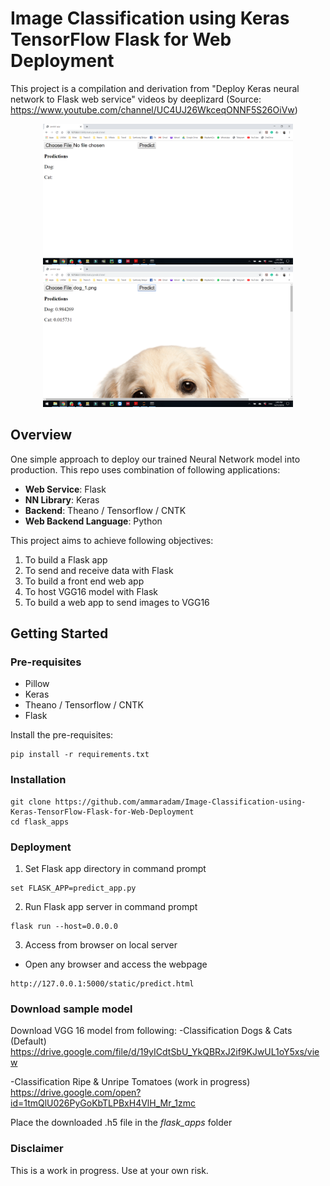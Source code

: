 # Image Classification using Keras TensorFlow Flask for Web Deployment

This project is a compilation and derivation from "Deploy Keras neural network to Flask web service" videos by deeplizard 
(Source: https://www.youtube.com/channel/UC4UJ26WkceqONNF5S26OiVw)

<p align="center">
  <img src="https://github.com/ammaradam/Image-Classification-using-Keras-TensorFlow-Flask-for-Web-Deployment/blob/master/screenshot/Screenshot%20(1).png" width="400" title="hover text">
  <img src="https://github.com/ammaradam/Image-Classification-using-Keras-TensorFlow-Flask-for-Web-Deployment/blob/master/screenshot/Screenshot%20(3).png" width="400" alt="accessibility text">
</p>

## Overview
One simple approach to deploy our trained Neural Network model into production. This repo uses combination of following applications:
- **Web Service**: Flask
- **NN Library**: Keras
- **Backend**: Theano / Tensorflow / CNTK
- **Web Backend Language**: Python


This project aims to achieve following objectives:
1) To build a Flask app
2) To send and receive data with Flask
3) To build a front end web app
4) To host VGG16 model with Flask
5) To build a web app to send images to VGG16

## Getting Started
### Pre-requisites
- Pillow
- Keras
- Theano / Tensorflow / CNTK
- Flask

Install the pre-requisites:
```
pip install -r requirements.txt
```

### Installation
```
git clone https://github.com/ammaradam/Image-Classification-using-Keras-TensorFlow-Flask-for-Web-Deployment
cd flask_apps
```

### Deployment
1) Set Flask app directory in command prompt
```
set FLASK_APP=predict_app.py
```
2) Run Flask app server in command prompt
```
flask run --host=0.0.0.0
```
3) Access from browser on local server
- Open any browser and access the webpage
```
http://127.0.0.1:5000/static/predict.html
```

### Download sample model
Download VGG 16 model from following:
-Classification Dogs & Cats (Default)
https://drive.google.com/file/d/19yICdtSbU_YkQBRxJ2if9KJwUL1oY5xs/view

-Classification Ripe & Unripe Tomatoes (work in progress)
https://drive.google.com/open?id=1tmQlU026PyGoKbTLPBxH4VlH_Mr_1zmc

Place the downloaded .h5 file in the *flask_apps* folder

### Disclaimer
This is a work in progress. Use at your own risk.
